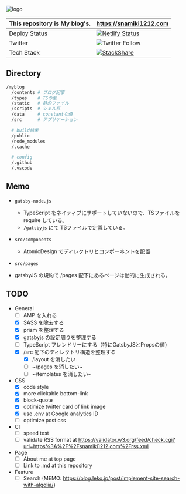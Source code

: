 ![logo](https://user-images.githubusercontent.com/26793088/68081525-8b56b680-fe52-11e9-8170-f88e345359da.png)


This repository is My blog's. | https://snamiki1212.com 
--|--
Deploy Status | [![Netlify Status](https://api.netlify.com/api/v1/badges/fce06c01-d793-4026-8a48-ef4946156434/deploy-status)](https://app.netlify.com/sites/snamiki1212/deploys)
Twitter | ![Twitter Follow](https://img.shields.io/twitter/follow/snamiki1212?style=social)
Tech Stack | [![StackShare](http://img.shields.io/badge/tech-stack-0690fa.svg?style=flat)](https://stackshare.io/snamiki1212/lunash)

## Directory

```sh
/myblog
  /contents # ブログ記事
  /types    # TSの型
  /static   # 静的ファイル
  /scripts  # シェル系
  /data     # constantな値
  /src      # アプリケーション

  # build結果
  /public
  /node_modules
  /.cache

  # config
  /.github
  /.vscode
```
## Memo

- `gatsby-node.js`
  - TypeScript をネイティブにサポートしていないので、TSファイルをrequire している。
  - `/gatsbyjs` にて TSファイルで定義している。

- `src/components`
  - AtomicDesign でディレクトリとコンポーネントを配置

-  `src/pages`
  - gatsbyJS の規約で /pages 配下にあるページは動的に生成される。

## TODO

- General
  - [ ] AMP を入れる
  - [x] SASS を除去する
  - [x] prism を整理する
  - [x] gatsbyjs の設定周りを整理する
  - [ ] TypeScript フレンドリーにする（特にGatsbyJSとPropsの値）
  - [x] /src 配下のディレクトリ構造を整理する
    - [x] /layout を消したい
    - [ ] ~/pages を消したい~
    - [ ] ~/templates を消したい~
- CSS
  - [x] code style
  - [x] more clickable bottom-link
  - [x] block-quote
  - [x] optimize twitter card of link image
  - [x] use .env at Google analytics ID
  - [ ] optimize post css
- CI
  - [ ] speed test
  - [ ] validate RSS format at https://validator.w3.org/feed/check.cgi?url=https%3A%2F%2Fsnamiki1212.com%2Frss.xml
- Page
  - [ ] About me at top page
  - [ ] Link to .md at this repository
- Feature
  - [ ] Search (MEMO: https://blog.leko.jp/post/implement-site-search-with-algolia/)
